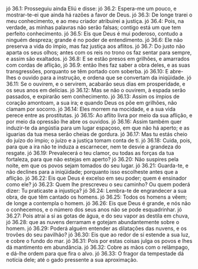 jó 36.1: Prosseguiu ainda Eliú e disse:
jó 36.2: Espera-me um pouco, e mostrar-te-ei que ainda há razões a favor de Deus.
jó 36.3: De longe trarei o meu conhecimento, e ao meu criador atribuirei a justiça.
jó 36.4: Pois, na verdade, as minhas palavras não serão falsas; contigo está um que tem perfeito conhecimento.
jó 36.5: Eis que Deus é mui poderoso, contudo a ninguém despreza; grande é no poder de entendimento.
jó 36.6: Ele não preserva a vida do ímpio, mas faz justiça aos aflitos.
jó 36.7: Do justo não aparta os seus olhos; antes com os reis no trono os faz sentar para sempre, e assim são exaltados.
jó 36.8: E se estão presos em grilhões, e amarrados com cordas de aflição,
jó 36.9: então lhes faz saber a obra deles, e as suas transgressões, porquanto se têm portado com soberba.
jó 36.10: E abre-lhes o ouvido para a instrução, e ordena que se convertam da iniqüidade.
jó 36.11: Se o ouvirem, e o servirem, acabarão seus dias em prosperidade, e os seus anos em delícias.
jó 36.12: Mas se não o ouvirem, à espada serão passados, e expirarão sem conhecimento.
jó 36.13: Assim os ímpios de coração amontoam, a sua ira; e quando Deus os põe em grilhões, não clamam por socorro.
jó 36.14: Eles morrem na mocidade, e a sua vida perece entre as prostitutas.
jó 36.15: Ao aflito livra por meio da sua aflição, e por meio da opressão lhe abre os ouvidos.
jó 36.16: Assim também quer induzir-te da angústia para um lugar espaçoso, em que não há aperto; e as iguarias da tua mesa serão cheias de gordura.
jó 36.17: Mas tu estás cheio do juízo do ímpio; o juízo e a justiça tomam conta de ti.
jó 36.18: Cuida, pois, para que a ira não te induza a escarnecer, nem te desvie a grandeza do resgate.
jó 36.19: Prevalecerá o teu clamor, ou todas as forças da tua fortaleza, para que não estejas em aperto?
jó 36.20: Não suspires pela noite, em que os povos sejam tomados do seu lugar.
jó 36.21: Guarda-te, e não declines para a iniqüidade; porquanto isso escolheste antes que a aflição.
jó 36.22: Eis que Deus é excelso em seu poder; quem é ensinador como ele?
jó 36.23: Quem lhe prescreveu o seu caminho? Ou quem poderá dizer: Tu praticaste a injustiça?
jó 36.24: Lembra-te de engrandecer a sua obra, de que têm cantado os homens.
jó 36.25: Todos os homens a vêem; de longe a contempla o homem.
jó 36.26: Eis que Deus é grande, e nós não o conhecemos, e o número dos seus anos não se pode esquadrinhar.
jó 36.27: Pois atrai a si as gotas de água, e do seu vapor as destila em chuva,
jó 36.28: que as nuvens derramam e gotejam abundantemente sobre o homem.
jó 36.29: Poderá alguém entender as dilatações das nuvens, e os trovões do seu pavilhão?
jó 36.30: Eis que ao redor de si estende a sua luz, e cobre o fundo do mar.
jó 36.31: Pois por estas coisas julga os povos e lhes dá mantimento em abundância.
jó 36.32: Cobre as mãos com o relâmpago, e dá-lhe ordem para que fira o alvo.
jó 36.33: O fragor da tempestade dá notícia dele; até o gado pressente a sua aproximação.
